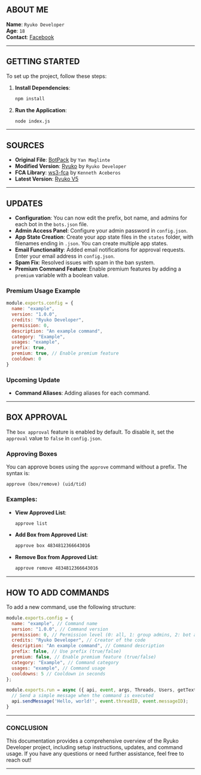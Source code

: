 ## ABOUT ME

**Name**: `Ryuko Developer`  
**Age**: `18`  
**Contact**: [Facebook](https://www.facebook.com/ryukodev)  

---

## GETTING STARTED

To set up the project, follow these steps:

1. **Install Dependencies**:
   ```bash
   npm install
   ```

2. **Run the Application**:
   ```bash
   node index.js
   ```

---

## SOURCES

- **Original File**: [BotPack](https://replit.com/@YanMaglinte/BotPack?v=1) by `Yan Maglinte`  
- **Modified Version**: [Ryuko](https://github.com/ryukodeveloper/Ryuko-V4) by `Ryuko Developer`  
- **FCA Library**: [ws3-fca](https://www.npmjs.com/package/ws3-fca) by `Kenneth Aceberos`  
- **Latest Version**: [Ryuko V5](https://www.github.com/ryukodeveloper/Ryuko-V5)

---

## UPDATES

- **Configuration**: You can now edit the prefix, bot name, and admins for each bot in the `bots.json` file.
- **Admin Access Panel**: Configure your admin password in `config.json`.
- **App State Creation**: Create your app state files in the `states` folder, with filenames ending in `.json`. You can create multiple app states.
- **Email Functionality**: Added email notifications for approval requests. Enter your email address in `config.json`.
- **Spam Fix**: Resolved issues with spam in the ban system.
- **Premium Command Feature**: Enable premium features by adding a `premium` variable with a boolean value.

### Premium Usage Example

```javascript
module.exports.config = {
  name: "example",
  version: "1.0.0",
  credits: "Ryuko Developer",
  permission: 0,
  description: "An example command",
  category: "Example",
  usages: "example",
  prefix: true,
  premium: true, // Enable premium feature
  cooldown: 0
}
```

### Upcoming Update

- **Command Aliases**: Adding aliases for each command.

---

## BOX APPROVAL

The `box approval` feature is enabled by default. To disable it, set the `approval` value to `false` in `config.json`.

### Approving Boxes

You can approve boxes using the `approve` command without a prefix. The syntax is:
```
approve (box/remove) (uid/tid)
```

### Examples:

- **View Approved List**:
  ```bash
  approve list
  ```

- **Add Box from Approved List**:
  ```bash
  approve box 4834812366643016
  ```

- **Remove Box from Approved List**:
  ```bash
  approve remove 4834812366643016
  ```

---

## HOW TO ADD COMMANDS

To add a new command, use the following structure:

```javascript
module.exports.config = {
  name: "example", // Command name
  version: "1.0.0", // Command version
  permission: 0, // Permission level (0: all, 1: group admins, 2: bot admins, 3: bot operators)
  credits: "Ryuko Developer", // Creator of the code
  description: "An example command", // Command description
  prefix: false, // Use prefix (true/false)
  premium: false, // Enable premium feature (true/false)
  category: "Example", // Command category
  usages: "example", // Command usage
  cooldowns: 5 // Cooldown in seconds
};

module.exports.run = async ({ api, event, args, Threads, Users, getText }) => {
  // Send a simple message when the command is executed
  api.sendMessage('Hello, world!', event.threadID, event.messageID);
}
```

---

### CONCLUSION

This documentation provides a comprehensive overview of the Ryuko Developer project, including setup instructions, updates, and command usage. If you have any questions or need further assistance, feel free to reach out!

---